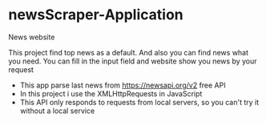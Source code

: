 # newsScraper-Application
News website

This project find top news as a default. And also you can find news what you need. You can fill in the input field and website show you news by your request
* This app parse last news from https://newsapi.org/v2 free API
* In this project i use the XMLHttpRequests in JavaScript
* This API only responds to requests from local servers, so you can't try it without a local service
